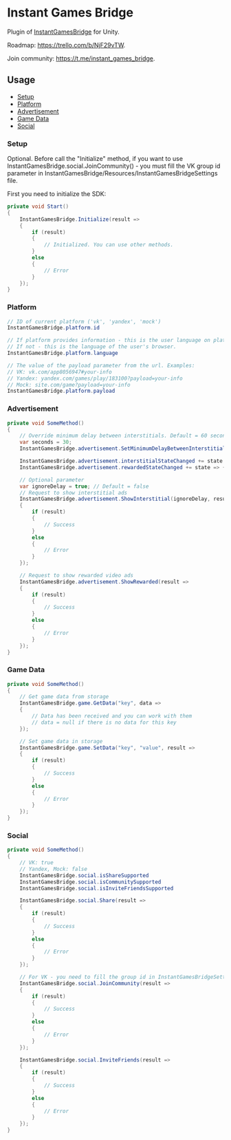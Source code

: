 # Instant Games Bridge
Plugin of [InstantGamesBridge](https://github.com/mewtongames/instant-games-bridge) for Unity.

Roadmap: https://trello.com/b/NjF29vTW.

Join community: https://t.me/instant_games_bridge.

## Usage
+ [Setup](#setup)
+ [Platform](#platform)
+ [Advertisement](#advertisement)
+ [Game Data](#game-data)
+ [Social](#social)

### Setup
Optional. Before call the "Initialize" method, if you want to use InstantGamesBridge.social.JoinCommunity() - you must fill the VK group id parameter in InstantGamesBridge/Resources/InstantGamesBridgeSettings file.

First you need to initialize the SDK:
```csharp
private void Start()
{
    InstantGamesBridge.Initialize(result =>
    {
        if (result)
        {
            // Initialized. You can use other methods.
        }
        else
        {
            // Error
        }
    });
}
```
### Platform
```csharp
// ID of current platform ('vk', 'yandex', 'mock')
InstantGamesBridge.platform.id

// If platform provides information - this is the user language on platform. 
// If not - this is the language of the user's browser.
InstantGamesBridge.platform.language

// The value of the payload parameter from the url. Examples:
// VK: vk.com/app8056947#your-info
// Yandex: yandex.com/games/play/183100?payload=your-info
// Mock: site.com/game?payload=your-info
InstantGamesBridge.platform.payload
```
### Advertisement
```csharp
private void SomeMethod()
{
    // Override minimum delay between interstitials. Default = 60 seconds.
    var seconds = 30;
    InstantGamesBridge.advertisement.SetMinimumDelayBetweenInterstitial(seconds);

    InstantGamesBridge.advertisement.interstitialStateChanged += state => { Debug.Log($"Interstitial state: {state}"); };
    InstantGamesBridge.advertisement.rewardedStateChanged += state => { Debug.Log($"Rewarded state: {state}"); };

    // Optional parameter
    var ignoreDelay = true; // Default = false
    // Request to show interstitial ads
    InstantGamesBridge.advertisement.ShowInterstitial(ignoreDelay, result =>
    {
        if (result)
        {
            // Success
        }
        else
        {
            // Error
        }
    });

    // Request to show rewarded video ads
    InstantGamesBridge.advertisement.ShowRewarded(result =>
    {
        if (result)
        {
            // Success
        }
        else
        {
            // Error
        }
    });
}
```
### Game Data
```csharp
private void SomeMethod()
{
    // Get game data from storage
    InstantGamesBridge.game.GetData("key", data =>
    {
        // Data has been received and you can work with them
        // data = null if there is no data for this key
    });

    // Set game data in storage
    InstantGamesBridge.game.SetData("key", "value", result =>
    {
        if (result)
        {
            // Success
        }
        else
        {
            // Error
        }
    });
}
```
### Social
```csharp
private void SomeMethod()
{
    // VK: true
    // Yandex, Mock: false
    InstantGamesBridge.social.isShareSupported
    InstantGamesBridge.social.isCommunitySupported
    InstantGamesBridge.social.isInviteFriendsSupported

    InstantGamesBridge.social.Share(result =>
    {
        if (result)
        {
            // Success
        }
        else
        {
            // Error
        }
    });

    // For VK - you need to fill the group id in InstantGamesBridgeSettings
    InstantGamesBridge.social.JoinCommunity(result =>
    {
        if (result)
        {
            // Success
        }
        else
        {
            // Error
        }
    });

    InstantGamesBridge.social.InviteFriends(result =>
    {
        if (result)
        {
            // Success
        }
        else
        {
            // Error
        }
    });
}
```